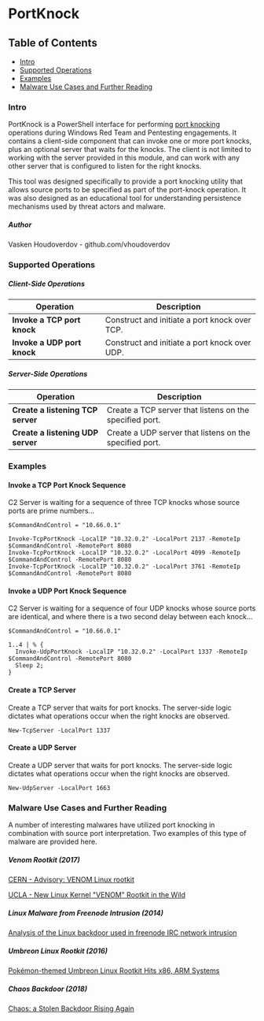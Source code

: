 # PortKnock

## Table of Contents
* [Intro](#intro)
* [Supported Operations](#operations)
* [Examples](#examples)
* [Malware Use Cases and Further Reading](#appendix)

### <a name="intro"></a>Intro
PortKnock is a PowerShell interface for performing [port knocking](https://attack.mitre.org/techniques/T1205/) operations during Windows Red Team and Pentesting engagements. It contains a client-side component that can invoke one or more port knocks, plus an optional server that waits for the knocks.  The client is not limited to working with the server provided in this module, and can work with any other server that is configured to listen for the right knocks.

This tool was designed specifically to provide a port knocking utility that allows source ports to be specified as part of the port-knock operation.
It was also designed as an educational tool for understanding persistence mechanisms used by threat actors and malware.

#####  Author
Vasken Houdoverdov  - github.com/vhoudoverdov

### <a name="operations"></a>Supported Operations
##### <a name="client-operations"></a>Client-Side Operations

| Operation | Description |
| --- | --- |
| **Invoke a TCP port knock** | Construct and initiate a port knock over TCP. |
| **Invoke a UDP port knock** | Construct and initiate a port knock over UDP.|

##### <a name="server-operations"></a>Server-Side Operations

| Operation | Description |
| --- | --- |
| **Create a listening TCP server** | Create a TCP server that listens on the specified port. |
| **Create a listening UDP server** | Create a UDP server that listens on the specified port. |

### <a name="examples"></a>Examples
#### Invoke a TCP Port Knock Sequence
C2 Server is waiting for a sequence of three TCP knocks whose source ports are prime numbers...
```
$CommandAndControl = "10.66.0.1"

Invoke-TcpPortKnock -LocalIP "10.32.0.2" -LocalPort 2137 -RemoteIp $CommandAndControl -RemotePort 8080
Invoke-TcpPortKnock -LocalIP "10.32.0.2" -LocalPort 4099 -RemoteIp $CommandAndControl -RemotePort 8080
Invoke-TcpPortKnock -LocalIP "10.32.0.2" -LocalPort 3761 -RemoteIp $CommandAndControl -RemotePort 8080
```

#### Invoke a UDP Port Knock Sequence
C2 Server is waiting for a sequence of four UDP knocks whose source ports are identical, and where there is a two second delay between each knock...
```
$CommandAndControl = "10.66.0.1"

1..4 | % {
  Invoke-UdpPortKnock -LocalIP "10.32.0.2" -LocalPort 1337 -RemoteIp $CommandAndControl -RemotePort 8080
  Sleep 2;
}
```

#### Create a TCP Server
Create a TCP server that waits for port knocks.  The server-side logic dictates what operations occur when the right knocks are observed.
```
New-TcpServer -LocalPort 1337
```

#### Create a UDP Server
Create a UDP server that waits for port knocks.  The server-side logic dictates what operations occur when the right knocks are observed.
```
New-UdpServer -LocalPort 1663
```

### <a name="appendix"></a>Malware Use Cases and Further Reading
A number of interesting malwares have utilized port knocking in combination with source port interpretation.  Two examples of this type of malware are provided here.

##### Venom Rootkit (2017)

[CERN - Advisory: VENOM Linux rootkit](https://security.web.cern.ch/security/venom.shtml)

[UCLA - New Linux Kernel "VENOM" Rootkit in the Wild](https://www.it.ucla.edu/security/advisories/new-linux-kernel-venom-rootkit-in-the-wild)

##### Linux Malware from Freenode Intrusion (2014)

[Analysis of the Linux backdoor used in freenode IRC network intrusion](https://www.nccgroup.trust/uk/about-us/newsroom-and-events/blogs/2014/october/analysis-of-the-linux-backdoor-used-in-freenode-irc-network-compromise/)

##### Umbreon Linux Rootkit (2016)
[Pokémon-themed Umbreon Linux Rootkit Hits x86, ARM Systems](https://blog.trendmicro.com/trendlabs-security-intelligence/pokemon-themed-umbreon-linux-rootkit-hits-x86-arm-systems/?_ga=2.180041126.367598458.1505420282-1759340220.1502477046)

##### Chaos Backdoor (2018)
[Chaos: a Stolen Backdoor Rising Again](https://www.gosecure.net/blog/2018/02/14/chaos-a-stolen-backdoor-rising/)
